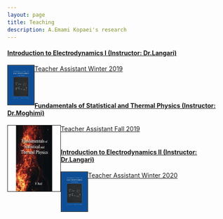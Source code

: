 ```yaml
---
layout: page
title: Teaching 
description: A.Emami Kopaei's research
---
```




#### <u>Introduction to Electrodynamics I (Instructor: Dr.Langari)</u>
<img align="left" src="../assets/k.jpg" width="60px" height="90px" border="1px"/>

[Teacher Assistant Winter 2019]("http://physics.sharif.edu/~spin/courses/")

<br/>
<br/>

#### <u>Fundamentals of Statistical and Thermal Physics (Instructor: Dr.Moghimi)</u>
<img align="left" src="../assets/G.jpg" width="120px" height="150px" border="1px"/>

[Teacher Assistant Fall 2019]("http://sharif.edu/~samanimi")
<br/>
<br/>

#### <u>Introduction to Electrodynamics II (Instructor: Dr.Langari)</u>
<img align="left" src="../assets/k.jpg" width="60px" height="90px" border="1px"/>

[Teacher Assistant Winter 2020]("http://physics.sharif.edu/~spin/courses/")
			

<!--[click here for the most recent version of the paper]({{ BASE_PATH}}/pages/working_papers/sample-working-paper.pdf)-->




<!-- Note: this is how to write a comment in HTML. Everything in here won't show up on your webpage.-->

<!--
To increase the size of the title, use fewer # in front of the paper title.
To decrease the size of the title, use more #. 
To remove the italics, remove the * before and after the description
To remove the underline from the title, remove the <u> tags (<u> and </u>)
-->